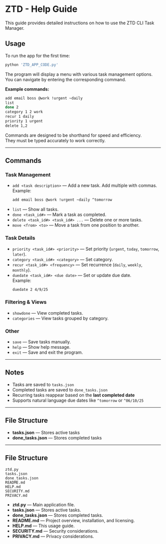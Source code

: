 # ZTD - Help Guide

This guide provides detailed instructions on how to use the ZTD CLI Task Manager.

## Usage

To run the app for the first time:

```bash
python 'ZTD_APP_CODE.py'
```
The program will display a menu with various task management options. You can navigate by entering the corresponding command.

**Example commands:**

```bash
add email boss @work !urgent ~daily
list
done 2
category 1 2 work
recur 1 daily
priority 1 urgent
delete 1,2
```

Commands are designed to be shorthand for speed and efficiency.  
They must be typed accurately to work correctly.

---

## Commands

### Task Management
- `add <task description>` — Add a new task. Add multiple with commas.  
  Example:  
  ```bash
  add email boss @work !urgent ~daily ^tomorrow
  ```
- `list` — Show all tasks.  
- `done <task_id#>` — Mark a task as completed.  
- `delete <task_id#> <task_id#> ...` — Delete one or more tasks.  
- `move <from> <to>` — Move a task from one position to another.

### Task Details
- `priority <task_id#> <priority>` — Set priority (`urgent`, `today`, `tomorrow`, `later`).  
- `category <task_id#> <category>` — Set category.  
- `recur <task_id#> <frequency>` — Set recurrence (`daily`, `weekly`, `monthly`).  
- `duedate <task_id#> <due date>` — Set or update due date.  
  Example:  
  ```bash
  duedate 2 4/9/25
  ```

### Filtering & Views
- `showdone` — View completed tasks.  
- `categories` — View tasks grouped by category.

### Other
- `save` — Save tasks manually.  
- `help` — Show help message.  
- `exit` — Save and exit the program.

---

## Notes
- Tasks are saved to `tasks.json`  
- Completed tasks are saved to `done_tasks.json`  
- Recurring tasks reappear based on the **last completed date**  
- Supports natural language due dates like `^tomorrow` or `^06/10/25`

---

## File Structure
- **tasks.json** — Stores active tasks  
- **done_tasks.json** — Stores completed tasks  

---


## File Structure

```
ztd.py
tasks.json
done_tasks.json
README.md
HELP.md
SECURITY.md
PRIVACY.md
```
- **ztd.py** — Main application file.
- **tasks.json** — Stores active tasks.
- **done_tasks.json** — Stores completed tasks.
- **README.md** — Project overview, installation, and licensing.
- **HELP.md** — This usage guide.
- **SECURITY.md** — Security considerations.
- **PRIVACY.md** — Privacy considerations.
